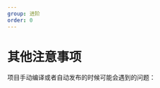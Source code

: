 ```yaml
---
group: 进阶
order: 0
---
```


# 其他注意事项

项目手动编译或者自动发布的时候可能会遇到的问题：

<code src="../demos/other.tsx"></code>